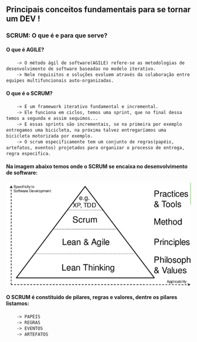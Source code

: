 ## Principais conceitos fundamentais para se tornar um DEV !

### SCRUM: O que é e para que serve?

#### O que é AGILE?
        -> O método ágil de software(AGILE) refere-se as metodologias de desenvolvimento de software baseadas no modelo iterativo. 
        -> Nele requisitos e soluções evoluem através da colaboração entre equipes multifuncionais auto-organizadas.

#### O que é o SCRUM?
        -> É um framework iterativo fundamental e incremental.
        -> Ele funciona em ciclos, temos uma sprint, que no final dessa temos a segunda e assim sequimos...
        -> E essas sprints são incrementais, se na primeira por exemplo entregamos uma bicicleta, na próxima talvez entregaríamos uma bicicleta motorizada por exemplo.
        -> O scrum especificamente tem um conjunto de regras(papéis, artefatos, eventos) projetados para organizar o processo de entrega, regra específica.

#### Na imagem abaixo temos onde o SCRUM se encaixa no desenvolvimento de software:

![Decisao](https://github.com/lucasfazzib/aula_alunos_prog1_v1/blob/master/imagens/scrum_piramide.PNG)


#### O SCRUM é constituido de pilares, regras e valores, dentre os pilares listamos:
        -> PAPÉIS
        -> REGRAS
        -> EVENTOS
        -> ARTEFATOS

